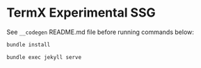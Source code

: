 # TermX Experimental SSG

See `__codegen` README.md file before running commands below:

```sh
bundle install
```

```sh
bundle exec jekyll serve
```
